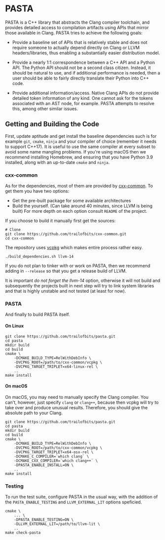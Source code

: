 # PASTA

PASTA is a C++ library that abstracts the Clang compiler toolchain, and provides
detailed access to compilation artifacts using APIs that mirror those available in Clang. PASTA
tries to achieve the following goals:

  * Provide a baseline set of APIs that is relatively stable and does not require someone to
    actually depend directly on Clang or LLVM headers/libraries, thus enabling a substantially
    easier distribution model.
    
  * Provide a nearly 1:1 correspondence between a C++ API and a Python API. The Python API should
    not be a second class citizen. Instead, it should be natural to use, and if additional 
    performance is needed, then a user should be able to fairly directly translate their Python
    into C++ code.
    
  * Provide additional information/access. Native Clang APIs do not provide detailed token information
    of any kind. One cannot ask for the tokens associated with an AST node, for example. PASTA attempts
    to resolve this, among other similar issues.

## Getting and Building the Code

First, update aptitude and get install the baseline dependencies such is for
example `git`, `cmake`, `ninja` and your compiler of choice (remember it needs to support
C++17). It is useful to use the same compiler at every subset to avoid some
name mangling problems. If you're using macOS then we recommend installing
Homebrew, and ensuring that you have Python 3.9 installed, along with an
up-to-date `cmake` and `ninja`.

### cxx-common

As for the dependencies, most of them are provided by [cxx-common](https://github.com/trailofbits/cxx-common). To get them you have two options:
  * Get the pre-built package for some available architectures
  * Build the yourself. (Can take around 40 minutes, since LLVM is being built)
For more depth on each option consult `README` of the project.

If you choose to build it manually first get the sources:

```shell
# Clone
git clone https://github.com/trailofbits/cxx-common.git
cd cxx-common
```

The repository uses [vcpkg](https://github.com/microsoft/vcpkg) which makes entire process rather easy.

```shell
./build_dependencies.sh llvm-14
```

If you do not plan to tinker with or work on PASTA, then we recommend adding in
`--release` so that you get a release build of LLVM.

It is important *do not forget the llvm-14* option, otherwise it will not build
and subsequently the projects built in next step will try to link system libraries
and that is highly unstable and not
tested (at least for now).


### PASTA

And finally to build PASTA itself.

#### On Linux
```shell
git clone https://github.com/trailofbits/pasta.git
cd pasta
mkdir build
cd build
cmake \
    -DCMAKE_BUILD_TYPE=RelWithDebInfo \
    -DVCPKG_ROOT=/path/to/cxx-common/vcpkg \
    -DVCPKG_TARGET_TRIPLET=x64-linux-rel \
    ..
make install
```

#### On macOS

On macOS, you may need to manually specify the Clang compiler. You can't, however,
just specify `clang` or `clang++`, because then vcpkg will try to take over and produce
unusual results. Therefore, you should give the absolute path to your Clang.

```shell
git clone https://github.com/trailofbits/pasta.git
cd pasta
mkdir build
cd build
cmake \
    -DCMAKE_BUILD_TYPE=RelWithDebInfo \
    -DVCPKG_ROOT=/path/to/cxx-common/vcpkg \
    -DVCPKG_TARGET_TRIPLET=x64-osx-rel \
    -DCMAKE_C_COMPILER=`which clang` \
    -DCMAKE_CXX_COMPILER=`which clang++` \
    -DPASTA_ENABLE_INSTALL=ON \
    ..
make install
```

### Testing

To run the test suite, configure PASTA in the usual way, with the addition of
the `PASTA_ENABLE_TESTING` and `LLVM_EXTERNAL_LIT` options speficied.

```shell
cmake \
    ... \
    -DPASTA_ENABLE_TESTING=ON \
    -DLLVM_EXTERNAL_LIT=/path/to/llvm-lit \
    ..
make check-pasta
```
